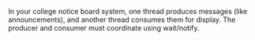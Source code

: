 In your college notice board system, one thread produces messages (like announcements), and another thread consumes them for display.
The producer and consumer must coordinate using wait/notify.
